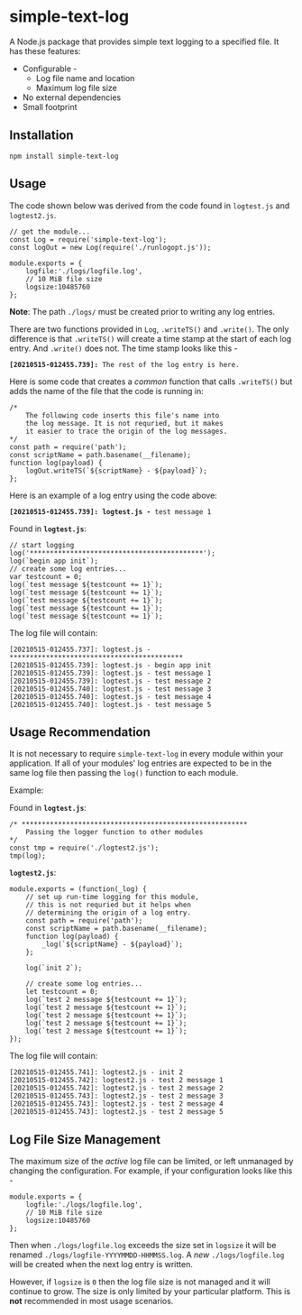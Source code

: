 # simple-text-log

A Node.js package that provides simple text logging to a specified file. It has these features:

* Configurable - 
  * Log file name and location
  * Maximum log file size
* No external dependencies
* Small footprint

## Installation

`npm install simple-text-log`

## Usage

The code shown below was derived from the code found in `logtest.js` and `logtest2.js`.

```
// get the module...
const Log = require('simple-text-log');
const logOut = new Log(require('./runlogopt.js'));
```

```
module.exports = {
    logfile:'./logs/logfile.log',
    // 10 MiB file size
    logsize:10485760
};
```

**Note**: The path `./logs/` must be created prior to writing any log entries.

There are two functions provided in `Log`, `.writeTS()` and `.write()`. The only difference is that `.writeTS()` will create a time stamp at the start of each log entry. And `.write()` does not. The time stamp looks like this - 

**`[20210515-012455.739]: `**`The rest of the log entry is here.`

Here is some code that creates a *common* function that calls `.writeTS()` but adds the name of the file that the code is running in:

```
/*
    The following code inserts this file's name into
    the log message. It is not requried, but it makes
    it easier to trace the origin of the log messages.
*/
const path = require('path');
const scriptName = path.basename(__filename);
function log(payload) {
    logOut.writeTS(`${scriptName} - ${payload}`);
};
```

Here is an example of a log entry using the code above:

**`[20210515-012455.739]: logtest.js - `**`test message 1`

Found in **`logtest.js`**: 

```
// start logging
log('*******************************************');
log(`begin app init`);
// create some log entries...
var testcount = 0;
log(`test message ${testcount += 1}`);
log(`test message ${testcount += 1}`);
log(`test message ${testcount += 1}`);
log(`test message ${testcount += 1}`);
log(`test message ${testcount += 1}`);
```

The log file will contain:

```
[20210515-012455.737]: logtest.js - *******************************************
[20210515-012455.739]: logtest.js - begin app init
[20210515-012455.739]: logtest.js - test message 1
[20210515-012455.739]: logtest.js - test message 2
[20210515-012455.740]: logtest.js - test message 3
[20210515-012455.740]: logtest.js - test message 4
[20210515-012455.740]: logtest.js - test message 5
```

## Usage Recommendation

It is not necessary to require `simple-text-log` in every module within your application. If all of your modules' log entries are expected to be in the same log file then passing the `log()` function to each module.

Example:

Found in **`logtest.js`**: 

```
/* ********************************************************
    Passing the logger function to other modules
*/
const tmp = require('./logtest2.js');
tmp(log);
```

**`logtest2.js`**: 

```
module.exports = (function(_log) {
    // set up run-time logging for this module,
    // this is not requried but it helps when
    // determining the origin of a log entry.
    const path = require('path');
    const scriptName = path.basename(__filename);
    function log(payload) {
        _log(`${scriptName} - ${payload}`);
    };

    log(`init 2`);

    // create some log entries...
    let testcount = 0;
    log(`test 2 message ${testcount += 1}`);
    log(`test 2 message ${testcount += 1}`);
    log(`test 2 message ${testcount += 1}`);
    log(`test 2 message ${testcount += 1}`);
    log(`test 2 message ${testcount += 1}`);
});
```

The log file will contain:

```
[20210515-012455.741]: logtest2.js - init 2
[20210515-012455.742]: logtest2.js - test 2 message 1
[20210515-012455.742]: logtest2.js - test 2 message 2
[20210515-012455.743]: logtest2.js - test 2 message 3
[20210515-012455.743]: logtest2.js - test 2 message 4
[20210515-012455.743]: logtest2.js - test 2 message 5
```

## Log File Size Management

The maximum size of the *active* log file can be limited, or left unmanaged by changing the configuration. For example, if your configuration looks like this - 

```
module.exports = {
    logfile:'./logs/logfile.log',
    // 10 MiB file size
    logsize:10485760
};
```

Then when `./logs/logfile.log` exceeds the size set in `logsize` it will be renamed `./logs/logfile-YYYYMMDD-HHMMSS.log`. A *new* `./logs/logfile.log` will be created when the next log entry is written.

However, if `logsize` is `0` then the log file size is not managed and it will continue to grow. The size is only limited by your particular platform. This is **not** recommended in most usage scenarios.


